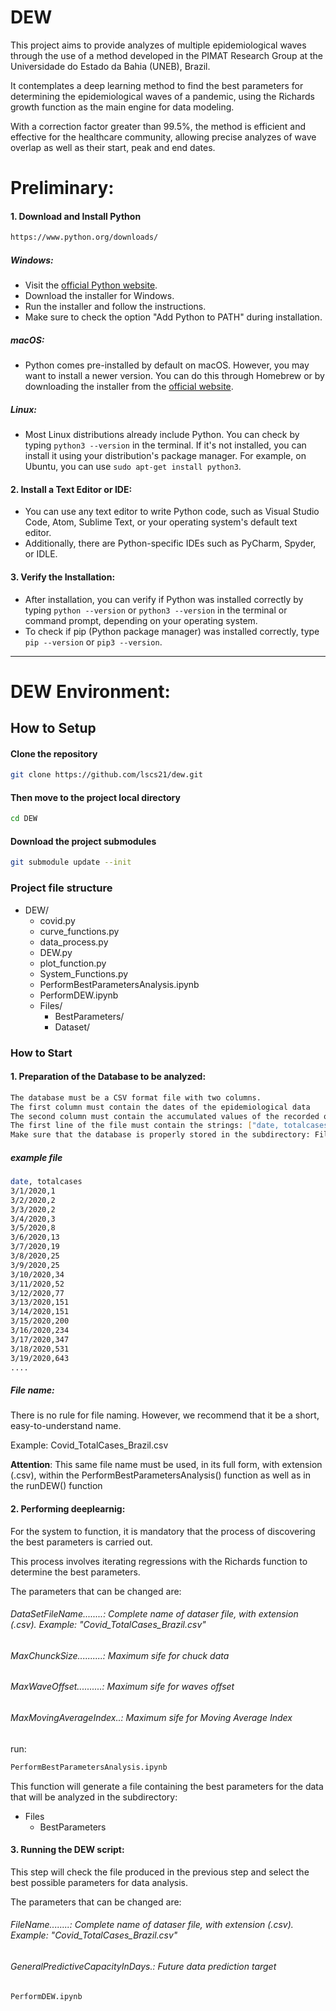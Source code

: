 # DEW
This project aims to provide analyzes of multiple epidemiological waves through the use of a method developed in the PIMAT Research Group at the Universidade do Estado da Bahia (UNEB), Brazil.

It contemplates a deep learning method to find the best parameters for determining the epidemiological waves of a pandemic, using the Richards growth function as the main engine for data modeling.

With a correction factor greater than 99.5%, the method is efficient and effective for the healthcare community, allowing precise analyzes of wave overlap as well as their start, peak and end dates.

# Preliminary:

#### 1. Download and Install Python

```bash
https://www.python.org/downloads/
```


##### Windows:

- Visit the [official Python website](https://www.python.org/downloads/).
- Download the installer for Windows.
- Run the installer and follow the instructions.
- Make sure to check the option "Add Python to PATH" during installation.

##### macOS:

- Python comes pre-installed by default on macOS. However, you may want to install a newer version. You can do this through Homebrew or by downloading the installer from the [official website](https://www.python.org/downloads/).

##### Linux:

- Most Linux distributions already include Python. You can check by typing `python3 --version` in the terminal. If it's not installed, you can install it using your distribution's package manager. For example, on Ubuntu, you can use `sudo apt-get install python3`.

#### 2. Install a Text Editor or IDE:

- You can use any text editor to write Python code, such as Visual Studio Code, Atom, Sublime Text, or your operating system's default text editor.
- Additionally, there are Python-specific IDEs such as PyCharm, Spyder, or IDLE.

#### 3. Verify the Installation:

- After installation, you can verify if Python was installed correctly by typing `python --version` or `python3 --version` in the terminal or command prompt, depending on your operating system.
- To check if pip (Python package manager) was installed correctly, type `pip --version` or `pip3 --version`.

---

# DEW Environment:



## How to Setup

#### Clone the repository

```bash
git clone https://github.com/lscs21/dew.git
```

#### Then move to the project local directory

```bash
cd DEW
```

#### Download the project submodules

```bash
git submodule update --init
```

### Project file structure 

- DEW/
  - covid.py
  - curve_functions.py
  - data_process.py
  - DEW.py
  - plot_function.py
  - System_Functions.py
  - PerformBestParametersAnalysis.ipynb
  - PerformDEW.ipynb
  - Files/
    - BestParameters/
    - Dataset/

### How to Start

#### 1. Preparation of the Database to be analyzed:

```bash
The database must be a CSV format file with two columns.
The first column must contain the dates of the epidemiological data
The second column must contain the accumulated values of the recorded observations.
The first line of the file must contain the strings: ["date, totalcases"]
Make sure that the database is properly stored in the subdirectory: Files --> Dataset
```
##### example file 

```bash
date, totalcases
3/1/2020,1
3/2/2020,2
3/3/2020,2
3/4/2020,3
3/5/2020,8
3/6/2020,13
3/7/2020,19
3/8/2020,25
3/9/2020,25
3/10/2020,34
3/11/2020,52
3/12/2020,77
3/13/2020,151
3/14/2020,151
3/15/2020,200
3/16/2020,234
3/17/2020,347
3/18/2020,531
3/19/2020,643
....
```

##### File name:
There is no rule for file naming. However, we recommend that it be a short, easy-to-understand name.

Example: Covid_TotalCases_Brazil.csv

**Attention**: This same file name must be used, in its full form, with extension (.csv), within the PerformBestParametersAnalysis() function as well as in the runDEW() function


#### 2. Performing deeplearnig:

For the system to function, it is mandatory that the process of discovering the best parameters is carried out.

This process involves iterating regressions with the Richards function to determine the best parameters.

The parameters that can be changed are:

###### DataSetFileName........: Complete name of dataser file, with extension (.csv). Example: "Covid_TotalCases_Brazil.csv"

###### MaxChunckSize..........: Maximum sife for chuck data

###### MaxWaveOffset..........: Maximum sife for waves offset

###### MaxMovingAverageIndex..: Maximum sife for Moving Average Index 

run:

```bash
PerformBestParametersAnalysis.ipynb
```

This function will generate a file containing the best parameters for the data that will be analyzed in the subdirectory: 

- Files
  - BestParameters

#### 3. Running the DEW script:

This step will check the file produced in the previous step and select the best possible parameters for data analysis.

The parameters that can be changed are:

###### FileName........: Complete name of dataser file, with extension (.csv). Example: "Covid_TotalCases_Brazil.csv"
###### GeneralPredictiveCapacityInDays.: Future data prediction target

```bash
PerformDEW.ipynb
```
